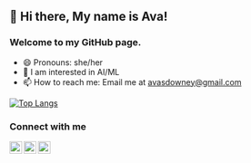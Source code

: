 ## 👋 Hi there, My name is Ava!

### Welcome to my GitHub page.

- 😄 Pronouns: she/her
- 🔭 I am interested in AI/ML
- 📫 How to reach me: Email me at avasdowney@gmail.com

[![Top Langs](https://github-readme-stats.vercel.app/api/top-langs/?username=avasdowney&langs_count=6&hide=Assembly,jupyter%20notebook&layout=compact&theme=github_dark)](https://github.com/anuraghazra/github-readme-stats)

### Connect with me

[<img align="left" alt="codeSTACKr | LinkedIn" width="22px" src="https://cdn.jsdelivr.net/npm/simple-icons@v3/icons/linkedin.svg" />][linkedin]

[<img align="left" alt="Icons8 | Website" width="22px" src="https://img.icons8.com/ios/452/domain.png" />][website]

[<img align="left" alt="codeSTACKr | Instagram" width="22px" src="https://cdn.jsdelivr.net/npm/simple-icons@v3/icons/instagram.svg" />][instagram]


[website]: https://avadowney.com/
[linkedin]: https://www.linkedin.com/in/ava-downey-9b59931aa/
[instagram]: https://www.instagram.com/ava_downey/

<!--
- 🔭 I’m currently working on ...
- 🌱 I’m currently learning ...
- 👯 I’m looking to collaborate on ...
- 🤔 I’m looking for help with ...
- 💬 Ask me about ...
- 📫 How to reach me: ...
- 😄 Pronouns: ...
- ⚡ Fun fact: ...
-->
